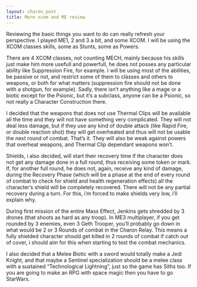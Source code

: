 ```yaml
---
layout: charon_post
title: More xcom and ME review
---
```

Reviewing the basic things you want to do can really refresh your perspective. I played ME1, 2 and 3 a bit, and some XCOM. I will be using the XCOM classes skills, some as Stunts, some as Powers.

There are 4 XCOM classes, not counting MECH, mainly because his skills just make him more usefull and powerfull, he does not posses any particular ability like Suppression Fire, for example. I will be using most of the abilities, be passive or not, and restrict some of them to classes and others to weapons, or both for what matters (suppression fire should not be done with a shotgun, for example). Sadly, there isn’t anything like a mage or a biotic except for the Psionic, but it’s a subclass, anyone can be a Psionic, so not really a Character Construction there.

I decided that the weapons that does not use Thermal Clips will be available all the time and they will not have something very complicated. They will not deal less damage, but if they use any kind of double attack (like Rapid Fire, or double reaction shot) they will get overheated and thus will not be usable the next round of combat. That’s it. They will also be weak against powers that overheat weapons, and Thermal Clip dependant weapons won’t.

Shields, i also decided, will start their recovery time if the character does not get any damage done in a full round, thus receiving some token or mark. If, for another full round, he does not, again, receive any kind of damage, during the Recovery Phase (which will be a phase at the end of every round of combat to check for shield and health regeneration effects) all the character’s shield will be completely recovered. There will not be any partial recovery during a turn. For this, i’m forced to make shields very low, i’ll explain why.

During first mission of the entire Mass Effect, Jenkins gets shredded by 3 drones (that shoots as hard as any troop). In ME3 multiplayer, if you get rounded by 3 enemies, even 3 Geth Trooper, you’ll probably go down in what would be 2 or 3 Rounds of combat in the Charon Relay. This means a fully shielded character should get killed in 2 rounds of combat if catch out of cover, i should aim for this when starting to test the combat mechanics.

I also decided that a Melee Biotic with a sword would totally make a Jedi Knight, and that maybe a Sentinel specialization should be a melee class with a sustained “Technological Lightning”, just so the game has Siths too. If you are going to make an RPG with space magic then you have to go StarWars. 

<span class="image featured"><img src="http://i.giphy.com/3ornka9rAaKRA2Rkac.gif" alt=""/></span>



